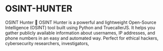 # OSINT-HUNTER
OSINT Hunter 🔎  OSINT Hunter is a powerful and lightweight Open-Source Intelligence (OSINT) tool built using Python and TruecallerJS. It helps you gather publicly available information about usernames, IP addresses, and phone numbers in an easy and automated way.  Perfect for ethical hackers, cybersecurity researchers, investigators, 
